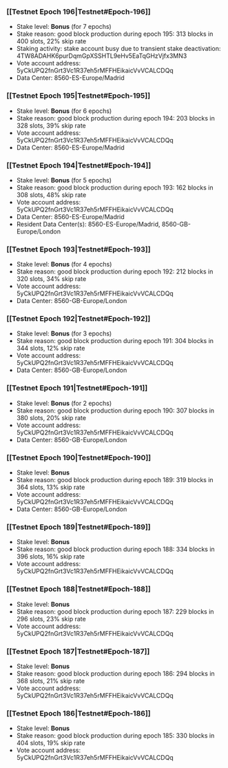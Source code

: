 ### [[Testnet Epoch 196|Testnet#Epoch-196]]
* Stake level: **Bonus** (for 7 epochs)
* Stake reason: good block production during epoch 195: 313 blocks in 400 slots, 22% skip rate
* Staking activity: stake account busy due to transient stake deactivation: 4TW8ADAHK6purDqmGpXSSHTL9eHv5EaTqGHzVjfx3MN3
* Vote account address: 5yCkUPQ2fnGrt3Vc1R37eh5rMFFHEikaicVvVCALCDQq
* Data Center: 8560-ES-Europe/Madrid
### [[Testnet Epoch 195|Testnet#Epoch-195]]
* Stake level: **Bonus** (for 6 epochs)
* Stake reason: good block production during epoch 194: 203 blocks in 328 slots, 39% skip rate
* Vote account address: 5yCkUPQ2fnGrt3Vc1R37eh5rMFFHEikaicVvVCALCDQq
* Data Center: 8560-ES-Europe/Madrid
### [[Testnet Epoch 194|Testnet#Epoch-194]]
* Stake level: **Bonus** (for 5 epochs)
* Stake reason: good block production during epoch 193: 162 blocks in 308 slots, 48% skip rate
* Vote account address: 5yCkUPQ2fnGrt3Vc1R37eh5rMFFHEikaicVvVCALCDQq
* Data Center: 8560-ES-Europe/Madrid
* Resident Data Center(s): 8560-ES-Europe/Madrid, 8560-GB-Europe/London
### [[Testnet Epoch 193|Testnet#Epoch-193]]
* Stake level: **Bonus** (for 4 epochs)
* Stake reason: good block production during epoch 192: 212 blocks in 320 slots, 34% skip rate
* Vote account address: 5yCkUPQ2fnGrt3Vc1R37eh5rMFFHEikaicVvVCALCDQq
* Data Center: 8560-GB-Europe/London
### [[Testnet Epoch 192|Testnet#Epoch-192]]
* Stake level: **Bonus** (for 3 epochs)
* Stake reason: good block production during epoch 191: 304 blocks in 344 slots, 12% skip rate
* Vote account address: 5yCkUPQ2fnGrt3Vc1R37eh5rMFFHEikaicVvVCALCDQq
* Data Center: 8560-GB-Europe/London
### [[Testnet Epoch 191|Testnet#Epoch-191]]
* Stake level: **Bonus** (for 2 epochs)
* Stake reason: good block production during epoch 190: 307 blocks in 380 slots, 20% skip rate
* Vote account address: 5yCkUPQ2fnGrt3Vc1R37eh5rMFFHEikaicVvVCALCDQq
* Data Center: 8560-GB-Europe/London
### [[Testnet Epoch 190|Testnet#Epoch-190]]
* Stake level: **Bonus**
* Stake reason: good block production during epoch 189: 319 blocks in 364 slots, 13% skip rate
* Vote account address: 5yCkUPQ2fnGrt3Vc1R37eh5rMFFHEikaicVvVCALCDQq
* Data Center: 8560-GB-Europe/London
### [[Testnet Epoch 189|Testnet#Epoch-189]]
* Stake level: **Bonus**
* Stake reason: good block production during epoch 188: 334 blocks in 396 slots, 16% skip rate
* Vote account address: 5yCkUPQ2fnGrt3Vc1R37eh5rMFFHEikaicVvVCALCDQq
### [[Testnet Epoch 188|Testnet#Epoch-188]]
* Stake level: **Bonus**
* Stake reason: good block production during epoch 187: 229 blocks in 296 slots, 23% skip rate
* Vote account address: 5yCkUPQ2fnGrt3Vc1R37eh5rMFFHEikaicVvVCALCDQq
### [[Testnet Epoch 187|Testnet#Epoch-187]]
* Stake level: **Bonus**
* Stake reason: good block production during epoch 186: 294 blocks in 368 slots, 21% skip rate
* Vote account address: 5yCkUPQ2fnGrt3Vc1R37eh5rMFFHEikaicVvVCALCDQq
### [[Testnet Epoch 186|Testnet#Epoch-186]]
* Stake level: **Bonus**
* Stake reason: good block production during epoch 185: 330 blocks in 404 slots, 19% skip rate
* Vote account address: 5yCkUPQ2fnGrt3Vc1R37eh5rMFFHEikaicVvVCALCDQq
